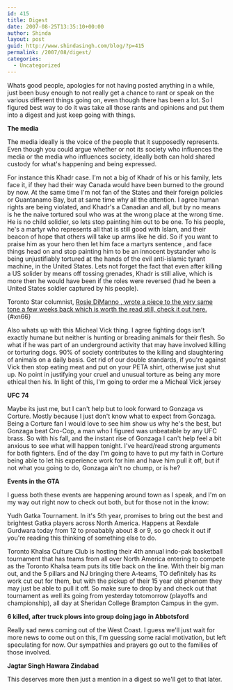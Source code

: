 ```yaml
---
id: 415
title: Digest
date: 2007-08-25T13:35:10+00:00
author: Shinda
layout: post
guid: http://www.shindasingh.com/blog/?p=415
permalink: /2007/08/digest/
categories:
  - Uncategorized
---
```

Whats good people, apologies for not having posted anything in a while, just been busy enough to not really get a chance to rant or speak on the various different things going on, even though there has been a lot. So I figured best way to do it was take all those rants and opinions and put them into a digest and just keep going with things.

<span style="font-weight: bold">The media</span>
  
The media ideally is the voice of the people that it supposedly represents. Even though you could argue whether or not its society who influences the media or the media who influences society, ideally both can hold shared custody for what's happening and being expressed.

For instance this <span class="misspell">Khadr</span> case. I'm not a big of <span class="misspell">Khadr</span> of his or his family, lets face it, if they had their way Canada would have been burned to the ground by now. At the same time I'm not fan of the States and their foreign policies or Guantanamo Bay, but at same time why all the attention. I agree human rights are being violated, and <span class="misspell">Khadr's</span> a Canadian and all, but by no means is he the naive tortured soul who was at the wrong place at the wrong time. He is no child <span class="misspell">solidier</span>, so lets stop painting him out to be one. To his people, he's a martyr who represents all that is still good with Islam, and their beacon of hope that others will take up arms like he did. So if you want to praise him as your hero then let him face a martyrs sentence , and face things head on and stop painting him to be an innocent bystander who is being unjustifiably tortured at the hands of the evil anti-<span class="misspell">islamic</span> tyrant machine, in the United States. Lets not forget the fact that even after killing a US solider by means off tossing grenades, <span class="misspell">Khadr</span> is still alive, which is more then he would have been if the roles were reversed (had he been a United States soldier captured by his people).

Toronto Star columnist, <span class="articleAuthor" id="ctl00_ContentPlaceHolder_article_NavWebPart_Article_ctl00___Author1__"><a name="94617" href="http://www.thestar.com/opinion/columnists/94617" />Rosie DiManno</span> <span class="misspell" />, wrote a piece to the very same tone a few weeks back which is worth the read still, check it out [here.](http://www.thestar.com/article/247213 "here."){#xn66}

Also whats up with this Micheal Vick thing. I agree fighting dogs isn't exactly humane but neither is hunting or breading animals for their flesh. So what if he was part of an underground activity that may have involved killing or torturing dogs. 90% of society contributes to the killing and slaughtering of animals on a daily basis. Get rid of our double standards, if you're against Vick then stop eating meat and put on your PETA shirt, otherwise just shut up. No point in justifying your cruel and unusual torture as being any more ethical then his. In light of this, I'm going to order me a Micheal Vick jersey

<span class="misspell" style="font-weight: bold">UFC</span> <span style="font-weight: bold">74</span>
  
Maybe its just me, but I can't help but to look forward to <span class="misspell">Gonzaga</span> vs <span class="misspell">Corture</span>. Mostly because I just don't know what to expect from <span class="misspell">Gonzaga</span>. Being a <span class="misspell">Corture</span> fan I would love to see him show us why he's the best, but <span class="misspell">Gonzaga</span> beat <span class="misspell">Cro</span>-Cop, a man who I figured was unbeatable by any <span class="misspell">UFC</span> brass. So with his fall, and the instant rise of <span class="misspell">Gonzaga</span> I can't help feel a bit anxious to see what will happen tonight. I've heard/read strong arguments for both fighters. End of the day I'm going to have to put my faith in <span class="misspell">Corture</span> being able to let his experience work for him and have him pull it off, but if not what you going to do, <span class="misspell">Gonzaga</span> ain't no chump, or is he?

<span style="font-weight: bold">Events in the </span><span class="misspell" style="font-weight: bold">GTA</span>
  
I guess both these events are happening around town as I speak, and I'm on my way out right now to check out both, but for those not in the know:

<span class="misspell">Yudh</span> <span class="misspell">Gatka</span> Tournament. In it's 5<span class="misspell">th</span> year, promises to bring out the best and brightest <span class="misspell">Gatka</span> players across North America. Happens at <span class="misspell">Rexdale</span> <span class="misspell">Gurdwara</span> today from 12 to <span class="misspell">proabably</span> about 8 or 9, so go check it out if you're reading this thinking of something else to do.

Toronto <span class="misspell">Khalsa</span> Culture Club is hosting their 4<span class="misspell">th</span> annual <span class="misspell">indo</span>-<span class="misspell">pak</span> basketball tournament that has teams from all over North America entering to compete as the Toronto <span class="misspell">Khalsa</span> team puts its title back on the line. With their big man out, and the 5 pillars and NJ bringing there A-teams, TO definitely has its work cut out for them, but with the pickup of their 15 year old phenom they may just be able to pull it off. So make sure to drop by and check out that tournament as well its going from yesterday totomorrow (playoffs and championship), all day at Sheridan College Brampton Campus in the gym.

<span style="font-weight: bold">6 killed, after truck plows into group doing </span><span class="misspell" style="font-weight: bold">jago</span> <span style="font-weight: bold">in </span><span class="misspell" id="bad_word" style="font-weight: bold">Abbotsford</span>
  
Really sad news coming out of the West Coast. I guess we'll just wait for more news to come out on this, I'm guessing some racial motivation, but left speculating for now. Our sympathies and prayers go out to the families of those involved.

**<span class="misspell">Jagtar</span> Singh <span class="misspell">Hawara</span> <span class="misspell">Zindabad</span>**
  
This deserves more then just a mention in a digest so we'll get to that later.